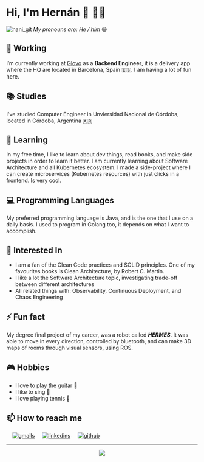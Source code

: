 # Hi, I'm Hernán 👋 👨‍💻
![nani_git](https://user-images.githubusercontent.com/23034388/120027584-d6678a00-bff3-11eb-82d6-905f7526f922.png)
_My pronouns are: He / him_ 😃
## 🔭 Working
I’m currently working at [Glovo](https://glovoapp.com/) as a **Backend Engineer**, it is a delivery app where the HQ are located in Barcelona, Spain 🇪🇸. I am having a lot of fun here.
## 📚 Studies
I've studied Computer Engineer in Unviersidad Nacional de Córdoba, located in Córdoba, Argentina 🇦🇷
## 🌱 Learning
In my free time, I like to learn about dev things, read books, and make side projects in order to learn it better. I am currently learning about Software Architecture and all Kubernetes ecosystem. I made a side-project where I can create microservices (Kubernetes resources) with just clicks in a frontend. Is very cool.
## 💻 Programming Languages
My preferred programming language is Java, and is the one that I use on a daily basis. I used to program in Golang too, it depends on what I want to accomplish.
## 🎯 Interested In
- I am a fan of the Clean Code practices and SOLID principles. One of my favourites books is Clean Architecture, by Robert C. Martin.
- I like a lot the Software Architecture topic, investigating trade-off between different architectures
- All related things with: Observability, Continuous Deployment, and Chaos Engineering
## ⚡ Fun fact
My degree final project of my career, was a robot called **_HERMES_**. It was able to move in every direction, controlled by bluetooth, and can make 3D maps of rooms through visual sensors, using ROS.
## 🎮 Hobbies
- I love to play the guitar 🎸
- I like to sing 🎤
- I love playing tennis 🎾
## 📫 How to reach me
&nbsp;&nbsp;&nbsp;&nbsp;[![gmails](https://user-images.githubusercontent.com/23034388/120028077-81784380-bff4-11eb-975b-48dfa5d8973e.png)](mailto:nani93@gmail.com)
&nbsp;&nbsp;&nbsp;&nbsp;[![linkedins](https://user-images.githubusercontent.com/23034388/120028154-9ce34e80-bff4-11eb-8124-3883df19fb73.png)](https://www.linkedin.com/in/hmalatini/)
&nbsp;&nbsp;&nbsp;&nbsp;[![github](https://user-images.githubusercontent.com/23034388/120060981-3a716900-c05b-11eb-9895-54c99a287f51.png)](https://github.com/hmalatini)

---
<p align="center"> 
  <img src="https://sdk.bitmoji.com/render/panel/13432f6f-2f58-481e-9e0e-1b28423fe2f7-e1b374fb-68ff-4b8b-bb46-a837a24fb984-v1.png?transparent=1&palette=1&width=256" />
</p>


<!--
**hmalatini/hmalatini** is a ✨ _special_ ✨ repository because its `README.md` (this file) appears on your GitHub profile.

Here are some ideas to get you started:

- 🔭 I’m currently working on ...
- 🌱 I’m currently learning ...
- 👯 I’m looking to collaborate on ...
- 🤔 I’m looking for help with ...
- 💬 Ask me about ...
- 📫 How to reach me: ...
- 😄 Pronouns: ...
- ⚡ Fun fact: ...
-->
